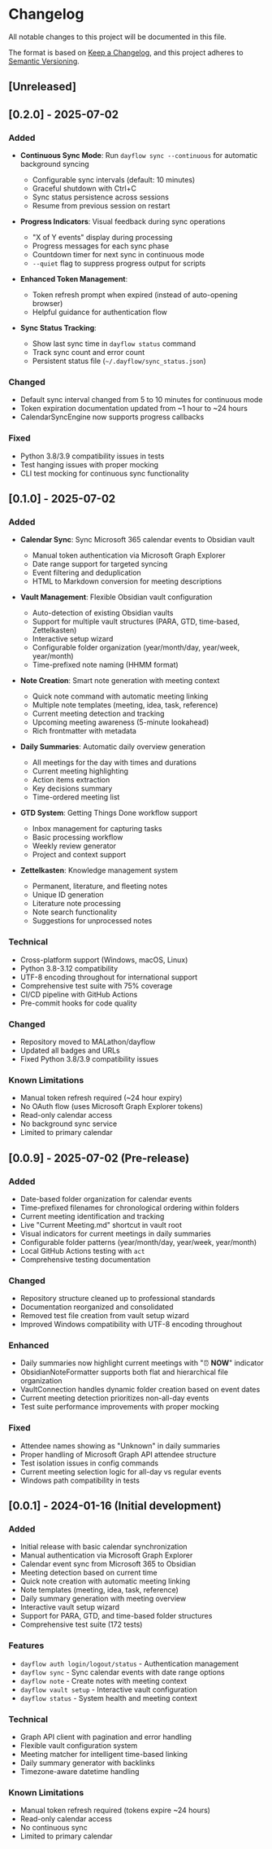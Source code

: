 # Changelog

All notable changes to this project will be documented in this file.

The format is based on [Keep a Changelog](https://keepachangelog.com/en/1.0.0/),
and this project adheres to [Semantic Versioning](https://semver.org/spec/v2.0.0.html).

## [Unreleased]

## [0.2.0] - 2025-07-02

### Added
- **Continuous Sync Mode**: Run `dayflow sync --continuous` for automatic background syncing
  - Configurable sync intervals (default: 10 minutes)
  - Graceful shutdown with Ctrl+C
  - Sync status persistence across sessions
  - Resume from previous session on restart

- **Progress Indicators**: Visual feedback during sync operations
  - "X of Y events" display during processing
  - Progress messages for each sync phase
  - Countdown timer for next sync in continuous mode
  - `--quiet` flag to suppress progress output for scripts

- **Enhanced Token Management**:
  - Token refresh prompt when expired (instead of auto-opening browser)
  - Helpful guidance for authentication flow

- **Sync Status Tracking**:
  - Show last sync time in `dayflow status` command
  - Track sync count and error count
  - Persistent status file (`~/.dayflow/sync_status.json`)

### Changed
- Default sync interval changed from 5 to 10 minutes for continuous mode
- Token expiration documentation updated from ~1 hour to ~24 hours
- CalendarSyncEngine now supports progress callbacks

### Fixed
- Python 3.8/3.9 compatibility issues in tests
- Test hanging issues with proper mocking
- CLI test mocking for continuous sync functionality

## [0.1.0] - 2025-07-02

### Added
- **Calendar Sync**: Sync Microsoft 365 calendar events to Obsidian vault
  - Manual token authentication via Microsoft Graph Explorer
  - Date range support for targeted syncing
  - Event filtering and deduplication
  - HTML to Markdown conversion for meeting descriptions

- **Vault Management**: Flexible Obsidian vault configuration
  - Auto-detection of existing Obsidian vaults
  - Support for multiple vault structures (PARA, GTD, time-based, Zettelkasten)
  - Interactive setup wizard
  - Configurable folder organization (year/month/day, year/week, year/month)
  - Time-prefixed note naming (HHMM format)

- **Note Creation**: Smart note generation with meeting context
  - Quick note command with automatic meeting linking
  - Multiple note templates (meeting, idea, task, reference)
  - Current meeting detection and tracking
  - Upcoming meeting awareness (5-minute lookahead)
  - Rich frontmatter with metadata

- **Daily Summaries**: Automatic daily overview generation
  - All meetings for the day with times and durations
  - Current meeting highlighting
  - Action items extraction
  - Key decisions summary
  - Time-ordered meeting list

- **GTD System**: Getting Things Done workflow support
  - Inbox management for capturing tasks
  - Basic processing workflow
  - Weekly review generator
  - Project and context support

- **Zettelkasten**: Knowledge management system
  - Permanent, literature, and fleeting notes
  - Unique ID generation
  - Literature note processing
  - Note search functionality
  - Suggestions for unprocessed notes

### Technical
- Cross-platform support (Windows, macOS, Linux)
- Python 3.8-3.12 compatibility
- UTF-8 encoding throughout for international support
- Comprehensive test suite with 75% coverage
- CI/CD pipeline with GitHub Actions
- Pre-commit hooks for code quality

### Changed
- Repository moved to MALathon/dayflow
- Updated all badges and URLs
- Fixed Python 3.8/3.9 compatibility issues

### Known Limitations
- Manual token refresh required (~24 hour expiry)
- No OAuth flow (uses Microsoft Graph Explorer tokens)
- Read-only calendar access
- No background sync service
- Limited to primary calendar

## [0.0.9] - 2025-07-02 (Pre-release)

### Added
- Date-based folder organization for calendar events
- Time-prefixed filenames for chronological ordering within folders
- Current meeting identification and tracking
- Live "Current Meeting.md" shortcut in vault root
- Visual indicators for current meetings in daily summaries
- Configurable folder patterns (year/month/day, year/week, year/month)
- Local GitHub Actions testing with `act`
- Comprehensive testing documentation

### Changed
- Repository structure cleaned up to professional standards
- Documentation reorganized and consolidated
- Removed test file creation from vault setup wizard
- Improved Windows compatibility with UTF-8 encoding throughout

### Enhanced
- Daily summaries now highlight current meetings with "⏰ **NOW**" indicator
- ObsidianNoteFormatter supports both flat and hierarchical file organization
- VaultConnection handles dynamic folder creation based on event dates
- Current meeting detection prioritizes non-all-day events
- Test suite performance improvements with proper mocking

### Fixed
- Attendee names showing as "Unknown" in daily summaries
- Proper handling of Microsoft Graph API attendee structure
- Test isolation issues in config commands
- Current meeting selection logic for all-day vs regular events
- Windows path compatibility in tests

## [0.0.1] - 2024-01-16 (Initial development)

### Added
- Initial release with basic calendar synchronization
- Manual authentication via Microsoft Graph Explorer
- Calendar event sync from Microsoft 365 to Obsidian
- Meeting detection based on current time
- Quick note creation with automatic meeting linking
- Note templates (meeting, idea, task, reference)
- Daily summary generation with meeting overview
- Interactive vault setup wizard
- Support for PARA, GTD, and time-based folder structures
- Comprehensive test suite (172 tests)

### Features
- `dayflow auth login/logout/status` - Authentication management
- `dayflow sync` - Sync calendar events with date range options
- `dayflow note` - Create notes with meeting context
- `dayflow vault setup` - Interactive vault configuration
- `dayflow status` - System health and meeting context

### Technical
- Graph API client with pagination and error handling
- Flexible vault configuration system
- Meeting matcher for intelligent time-based linking
- Daily summary generator with backlinks
- Timezone-aware datetime handling

### Known Limitations
- Manual token refresh required (tokens expire ~24 hours)
- Read-only calendar access
- No continuous sync
- Limited to primary calendar
